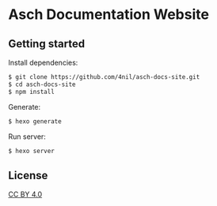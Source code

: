 # Asch Documentation Website

## Getting started

Install dependencies:

``` bash
$ git clone https://github.com/4nil/asch-docs-site.git
$ cd asch-docs-site
$ npm install
```

Generate:

``` bash
$ hexo generate
```

Run server:

``` bash
$ hexo server
```

## License

[CC BY 4.0](http://creativecommons.org/licenses/by/4.0/)